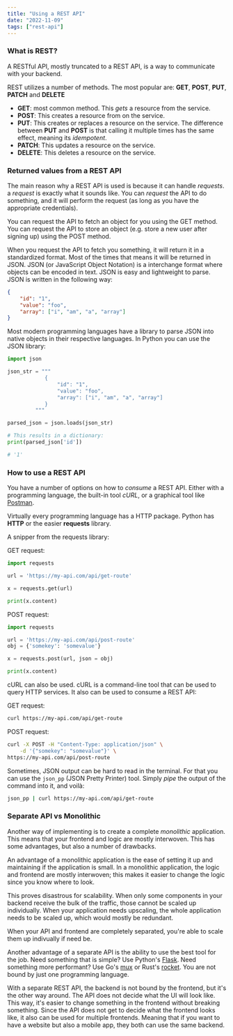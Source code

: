 ```yaml
---
title: "Using a REST API"
date: "2022-11-09"
tags: ["rest-api"]
---
```


### What is REST?
A RESTful API, mostly truncated to a REST API, is a way to communicate with your backend. 

REST utilizes a number of methods. The most popular are: __GET__, __POST__, __PUT__, __PATCH__ and __DELETE__

- __GET__:
 most common method. This _gets_ a resource from the service.
- __POST__:
This creates a resource from on the service.
- __PUT__:
This creates or replaces a resource on the service. The difference between __PUT__ and __POST__ is that calling it multiple times has the same effect, meaning its _idempotent_.
- __PATCH__:
This updates a resource on the service.
- __DELETE__:
This deletes a resource on the service.

### Returned values from a REST API
The main reason why a REST API is used is because it can handle _requests_. a _request_ is exactly what it sounds like. You can _request_ the API to do something, and it will perform the request (as long as you have the appropriate credentials).

You can request the API to fetch an object for you using the GET method. You can request the API to store an object (e.g. store a new user after signing up) using the POST method. 

When you request the API to fetch you something, it will return it in a standardized format. Most of the times that means it will be returned in JSON. JSON (or JavaScript Object Notation) is a interchange format where objects can be encoded in text. JSON is easy and lightweight to parse. JSON is written in the following way:

```json
{
    "id": "1",
    "value": "foo",
    "array": ["i", "am", "a", "array"]
}
```

Most modern programming languages have a library to parse JSON into native objects in their respective languages. In Python you can use the JSON library:

```python
import json

json_str = """
            {
                "id": "1",
                "value": "foo",
                "array": ["i", "am", "a", "array"]
            }
         """

parsed_json = json.loads(json_str)

# This results in a dictionary:
print(parsed_json['id'])

# '1'
```

### How to use a REST API
You have a number of options on how to _consume_ a REST API. Either with a programming language, the built-in tool _cURL_, or a graphical tool like [Postman](https://www.postman.com/).

Virtually every programming language has a HTTP package. Python has __HTTP__ or the easier __requests__ library.

A snipper from the requests library:

GET request:
```python
import requests

url = 'https://my-api.com/api/get-route'

x = requests.get(url)

print(x.content)
```

POST request:
```python
import requests

url = 'https://my-api.com/api/post-route'
obj = {'somekey': 'somevalue'}

x = requests.post(url, json = obj)

print(x.content)
```

cURL can also be used. cURL is a command-line tool that can be used to query HTTP services. It also can be used to consume a REST API:

GET request:
```bash
curl https://my-api.com/api/get-route
```

POST request:
```bash
curl -X POST -H "Content-Type: application/json" \
    -d '{"somekey": "somevalue"}' \
https://my-api.com/api/post-route
```

Sometimes, JSON output can be hard to read in the terminal. For that you can use the `json_pp` (JSON Pretty Printer) tool. Simply _pipe_ the output of the command into it, and voilà:

```bash
json_pp | curl https://my-api.com/api/get-route
```

### Separate API vs Monolithic
Another way of implementing is to create a complete _monolithic_ application. This means that your frontend and logic are mostly interwoven. This has some advantages, but also a number of drawbacks.

An advantage of a monolithic application is the ease of setting it up and maintaining if the application is small. In a monolithic application, the logic and frontend are mostly interwoven; this makes it easier to change the logic since you know where to look.

This proves disastrous for scalability. When only some components in your backend receive the bulk of the traffic, those cannot be scaled up individually. When your application needs upscaling, the whole application needs to be scaled up, which would mostly be redundant.

When your API and frontend are completely separated, you're able to scale them up indivually if need be.

Another advantage of a separate API is the ability to use the best tool for the job. Need something that is simple? Use Python's [Flask](https://flask.palletsprojects.com/en/2.2.x/). Need something more performant? Use Go's [mux](https://github.com/gorilla/mux) or Rust's [rocket](https://rocket.rs/). You are not bound by just one programming language.

With a separate REST API, the backend is not bound by the frontend, but it's the other way around. The API does not decide what the UI will look like. This way, it's easier to change something in the frontend without breaking something. Since the API does not get to decide what the frontend looks like, it also can be used for multiple frontends. Meaning that if you want to have a website but also a mobile app, they both can use the same backend.